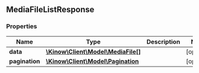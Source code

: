 ## MediaFileListResponse

### Properties
Name | Type | Description | Notes
------------ | ------------- | ------------- | -------------
**data** | [**\Kinow\Client\Model\MediaFile[]**](#MediaFile) |  | [optional] 
**pagination** | [**\Kinow\Client\Model\Pagination**](#Pagination) |  | [optional] 


